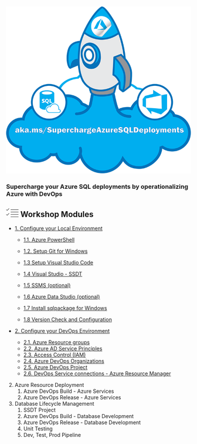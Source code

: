 ![](./imgs/SuperchargeAzureSQL.png) 
### **Supercharge your Azure SQL deployments by operationalizing Azure with DevOps**

## ![](../graphics/modules.png) Workshop Modules
- [1. Configure your Local Environment](/docs/labs/1-ConfigLocalEnvironment.md)
   - [1.1. Azure PowerShell](/docs/labs/1-ConfigLocalEnvironment.md#exercise---setup-az-powershell-module)

   - [1.2. Setup Git for Windows](/docs/labs/1-ConfigLocalEnvironment.md#exercise---setup--git-for-windows)
   
   - [1.3 Setup Visual Studio Code](/docs/labs/1-ConfigLocalEnvironment.md#exercise---setup--visual-studio-code)
   
   - [1.4 Visual Studio - SSDT](/docs/labs/1-ConfigLocalEnvironment.md#exercise---setup--visual-studio---ssdt)
   
   - [1.5 SSMS (optional)](/docs/labs/1-ConfigLocalEnvironment.md#-exercise---setup-sql-server-management-studio-ssms-)
   
   - [1.6 Azure Data Studio (optional)](/docs/labs/1-ConfigLocalEnvironment.md#-exercise---setup--azure-data-studio-)
   
   - [1.7 Install sqlpackage for Windows](/docs/labs/1-ConfigLocalEnvironment.md#-exercise---install-sqlpackage-for-windows)
   
   - [1.8 Version Check and Configuration](/docs/labs/1-ConfigLocalEnvironment.md#exercise---version-check-and-configuration)

- [2. Configure your DevOps Environment](/docs/labs/2-Configure_your_DevOps_Environment.md)
   - [2.1. Azure Resource groups](/docs/labs/2-Configure_your_DevOps_Environment.md#create-azure-resource-groups)
   - [2.2. Azure AD Service Principles](/docs/labs/2-Configure_your_DevOps_Environment.md#create-service-principal)
   - [2.3. Access Control (IAM)](/docs/labs/2-Configure_your_DevOps_Environment.md#access-control-iam-for-the-resource-group)
   - [2.4. Azure DevOps Organizations](/docs/labs/2-Configure_your_DevOps_Environment.md#azure-devops-organizations)
   - [2.5. Azure DevOps Project](/docs/labs/2-Configure_your_DevOps_Environment.md#azure-devops-project---clone-project-repo)
   - [2.6. DevOps Service connections - Azure Resource Manager](/docs/labs/2-Configure_your_DevOps_Environment.md#devops-service-connection-with-azure-resource-manager)
2. Azure Resource Deployment
   1. Azure DevOps Build - Azure Services
   2. Azure DevOps Release - Azure Services
3. Database Lifecycle Management
   1. SSDT Project
   2. Azure DevOps Build - Database Development
   3. Azure DevOps Release - Database Development
   4. Unit Testing
   5. Dev, Test, Prod Pipeline
